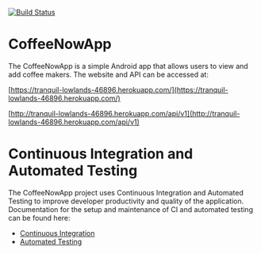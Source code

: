 [![Build Status](https://travis-ci.com/slmolloy/CoffeeNowApp.svg?token=QoxmaVRzqqQgrV54zrVj&branch=master)](https://travis-ci.com/slmolloy/CoffeeNowApp)

# CoffeeNowApp
The CoffeeNowApp is a simple Android app that allows users to view and add
coffee makers. The website and API can be accessed at:

[https://tranquil-lowlands-46896.herokuapp.com/](https://tranquil-lowlands-46896.herokuapp.com/)

[http://tranquil-lowlands-46896.herokuapp.com/api/v1](http://tranquil-lowlands-46896.herokuapp.com/api/v1)

# Continuous Integration and Automated Testing
The CoffeeNowApp project uses Continuous Integration and Automated Testing to
improve developer productivity and quality of the application. Documentation
for the setup and maintenance of CI and automated testing can be found here:
* [Continuous Integration](docs/ci/ci.md)
* [Automated Testing](docs/testing/testing.md)
